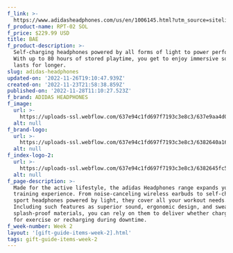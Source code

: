 ```yaml
---
f_link: >-
  https://www.adidasheadphones.com/us/en/1006145.html?utm_source=sitelink&amp;utm_medium=hypebeast&amp;utm_campaign=giftindex_marketing_us_202211&amp;utm_content=rpt02sol
f_product-name: RPT-02 SOL
f_price: $229.99 USD
title: BAE
f_product-description: >-
  Self-charging headphones powered by all forms of light to power performance.
  With up to 80 hours of stored playtime, you get to enjoy immersive sound that
  lasts for longer.
slug: adidas-headphones
updated-on: '2022-11-26T19:10:47.939Z'
created-on: '2022-11-23T21:58:38.859Z'
published-on: '2022-11-28T11:10:27.523Z'
f_brand: ADIDAS HEADPHONES
f_image:
  url: >-
    https://uploads-ssl.webflow.com/637e94c1fd697f7193c3e8c3/637e9aa4d03404d984648dd8_adidas_RPT-02_SOL_NightGrey_02.png
  alt: null
f_brand-logo:
  url: >-
    https://uploads-ssl.webflow.com/637e94c1fd697f7193c3e8c3/6382640a16814d926ead0b01_WEEK02_ADIDAS_INDEXLOGO.png
  alt: null
f_index-logo-2:
  url: >-
    https://uploads-ssl.webflow.com/637e94c1fd697f7193c3e8c3/6382645fc50a51623582d39f_WEEK_03_HYPEBAE_PARTNER_LOGO.svg
  alt: null
f_page-description: >-
  Made for the active lifestyle, the adidas Headphones range expands your
  training experience. From noise-canceling wireless earbuds to self-charging
  sport headphones powered by light, they cover all your workout needs.
  Including such features as superior sound, ergonomic design, and sweat-and
  splash-proof materials, you can rely on them to deliver whether charging up
  for exercise or recharging during downtime.
f_week-number: Week 2
layout: '[gift-guide-items-week-2].html'
tags: gift-guide-items-week-2
---
```



